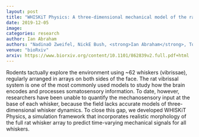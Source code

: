 ```yaml
---
layout: post
title: "WHISKiT Physics: A three-dimensional mechanical model of the rat vibrissal array"
date: 2019-12-05
image: 
categories: research
author: Ian Abraham
authors: "NadinaO Zweifel, NickE Bush, <strong>Ian Abraham</strong>, ToddD Murphey, MitraJZ Hartmann"
venue: "bioRxiv"
arxiv: https://www.biorxiv.org/content/10.1101/862839v2.full.pdf+html
---
```

Rodents tactually explore the environment using ~62 whiskers (vibrissae), regularly arranged in arrays on both sides of the face. The rat vibrissal system is one of the most commonly used models to study how the brain encodes and processes somatosensory information. To date, however, researchers have been unable to quantify the mechanosensory input at the base of each whisker, because the field lacks accurate models of three-dimensional whisker dynamics. To close this gap, we developed WHISKiT Physics, a simulation framework that incorporates realistic morphology of the full rat whisker array to predict time-varying mechanical signals for all whiskers.